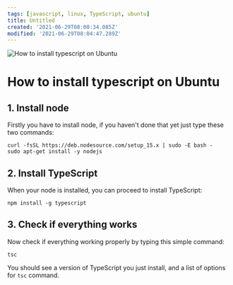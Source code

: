 ```yaml
---
tags: [javascript, linux, TypeScript, ubuntu]
title: Untitled
created: '2021-06-29T08:00:34.085Z'
modified: '2021-06-29T08:04:47.289Z'
---
```


![How to install typescript on Ubuntu](/images/How-to-install-typescript-on-Ubuntu-1.jpeg)

# How to install typescript on Ubuntu


## 1. Install node
Firstly you have to install node, if you haven't done that yet just type these two commands:

```shell
curl -fsSL https://deb.nodesource.com/setup_15.x | sudo -E bash -
sudo apt-get install -y nodejs
```

## 2. Install TypeScript
When your node is installed, you can proceed to install TypeScript:

```shell
npm install -g typescript
```

## 3. Check if everything works
Now check if everything working properly by typing this simple command:

```shell
tsc
```

You should see a version of TypeScript you just install, and a list of options for `tsc` command.
